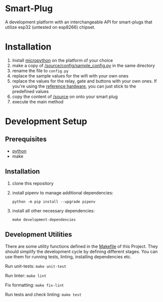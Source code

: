 # Smart-Plug

A development platform with an interchangeable API for smart-plugs that utilize esp32 (untested on esp8266) chipset.

# Installation
1. Install [micropython](https://docs.micropython.org/en/latest/esp32/tutorial/intro.html) on the platform of your choice
2. make a copy of [/source/config/sample_config.py](./source/config/sample_config.py) in the same directory
3. rename the file to ```config.py```
4. replace the sample values for the wifi with your own ones
5. replace the values for the relay, gate and buttons with your own ones. If you're using the [reference hardware](https://www.shelly.cloud/de/products/product-overview/2xspl1pm/shelly-plus-1-pm), you can just stick to the predefined values 
6. copy the content of [/source](./source) on onto your smart plug
7. execute the main method

# Development Setup

## Prerequisites
- [python](https://www.python.org/downloads/)
- make

## Installation
1. clone this repository
2. install pipenv to manage additional dependencies:

    ```python -m pip install --upgrade pipenv```
3. install all other necessary dependencies:
   
    ```make development-dependencies```
 
## Development Utilities

There are some utility functions defined in the [Makefile](./Makefile) of this Project.
They should simplify the development cycle by defining different stages. You can use them for running tests, linting, installing dependencies etc.

Run unit-tests:
```make unit-test```

Run linter:
```make lint```

Fix formatting:
```make fix-lint```

Run tests and check linting:
```make test```
